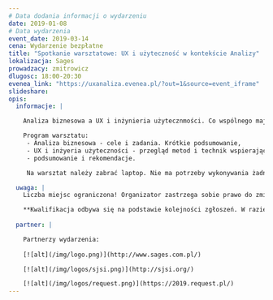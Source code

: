 ```yaml
---
# Data dodania informacji o wydarzeniu
date: 2019-01-08
# Data wydarzenia
event_date: 2019-03-14
cena: Wydarzenie bezpłatne
title: "Spotkanie warsztatowe: UX i użyteczność w kontekście Analizy"
lokalizacja: Sages
prowadzacy: zmitrowicz
dlugosc: 18:00-20:30
evenea_link: "https://uxanaliza.evenea.pl/?out=1&source=event_iframe"
slideshare:
opis:
  informacje: |

    Analiza biznesowa a UX i inżynieria użytecznmości. Co wspólnego mają te dyscypliny? Jak analityk biznesowy może usprawnić swoją pracę i polepszyć jakość wyników korzystając z metod i technik UX? 

    Program warsztatu:
     - Analiza biznesowa - cele i zadania. Krótkie podsumowanie,
     - UX i inżyeria użyteczności - przegląd metod i technik wspierających prace analityczne,
     - podsumowanie i rekomendacje.

     Na warsztat należy zabrać laptop. Nie ma potrzeby wykonywania żadnych instalacji.

  uwaga: |
    Liczba miejsc ograniczona! Organizator zastrzega sobie prawo do zmiany lokalizacji wydarzenia oraz jego odwołania w przypadku niezgłoszenia się minimalnej liczby uczestników.

    **Kwalifikacja odbywa się na podstawie kolejności zgłoszeń. W razie braku wolnych miejsc, zachęcamy do wpisania się na listę rezerwową - bardzo często miejsca zwalniają się przed samym wydarzeniem.**
  
  partner: |

    Partnerzy wydarzenia:
   
    [![alt](/img/logo.png)](http://www.sages.com.pl/)

    [![alt](/img/logos/sjsi.png)](http://sjsi.org/)

    [![alt](/img/logos/request.png)](https://2019.request.pl/)
---
```

